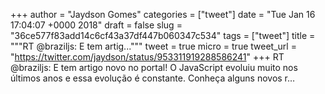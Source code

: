 
+++
author = "Jaydson Gomes"
categories = ["tweet"]
date = "Tue Jan 16 17:04:07 +0000 2018"
draft = false
slug = "36ce577f83add14c6cf43a37df447b060347c534"
tags = ["tweet"]
title = """RT @braziljs: E tem artig..."""
tweet = true
micro = true
tweet_url = "https://twitter.com/jaydson/status/953311919288586241"
+++
RT @braziljs: E tem artigo novo no portal! 
O JavaScript evoluiu muito nos últimos anos e essa evolução é constante.
Conheça alguns novos r…
